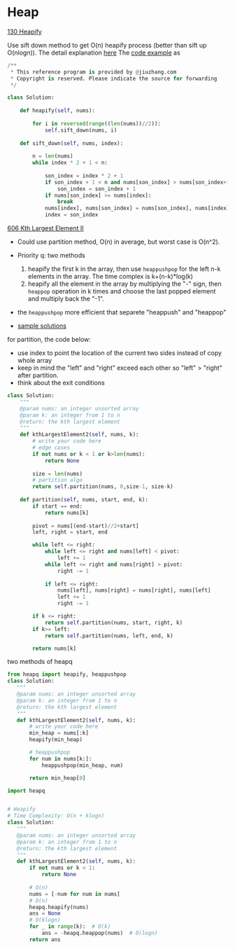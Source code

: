 # Heap

[130 Heapify](https://www.lintcode.com/problem/130/?_from=ladder&fromId=161)

Use sift down method to get O(n) heapify process (better than sift up O(nlogn)). The detail explanation [here](https://blog.csdn.net/lighthear/article/details/79945528) 
The [code example](https://www.lintcode.com/problem/130/solution?_from=ladder&fromId=161) as 


```python
/**
 * This reference program is provided by @jiuzhang.com
 * Copyright is reserved. Please indicate the source for forwarding
 */

class Solution:
    
    def heapify(self, nums):
        
        for i in reversed(range((len(nums))//2)):
            self.sift_down(nums, i)
            
    def sift_down(self, nums, index):
        
        n = len(nums)
        while index * 2 + 1 < n:
            
            son_index = index * 2 + 1 
            if son_index + 1 < n and nums[son_index] > nums[son_index+1]:
                son_index = son_index + 1 
            if nums[son_index] >= nums[index]:
                break
            nums[index], nums[son_index] = nums[son_index], nums[index]
            index = son_index


```

[606 Kth Largest Element II](https://www.lintcode.com/problem/606/?_from=ladder&fromId=161)

- Could use partition method, O(n) in average, but worst case is O(n^2).
- Priority q: two methods
    1. heapify the first k in the array, then use `heappushpop` for the left n-k elements in the array. The time complex is k+(n-k)*log(k)
    2. heapify all the element in the array by multiplying the "-" sign, then `heappop` operation in k times and choose the last popped element and multiply back the "-1".

- the `heappushpop` more efficient that separete "heappush" and "heappop"
- [sample solutions](https://www.lintcode.com/problem/5/solution) 

for partition, the code below:
- use index to point the location of the current two sides instead of copy whole array
- keep in mind the "left" and "right" exceed each other so "left" > "right" after partition. 
- think about the exit conditions

```python
class Solution:
    """
    @param nums: an integer unsorted array
    @param k: an integer from 1 to n
    @return: the kth largest element
    """
    def kthLargestElement2(self, nums, k):
        # write your code here
        # edge cases 
        if not nums or k < 1 or k>len(nums):
            return None 
        
        size = len(nums)
        # partition algo 
        return self.partition(nums, 0,size-1, size-k)
    
    def partition(self, nums, start, end, k):
        if start == end:
            return nums[k]
        
        pivot = nums[(end-start)//2+start]
        left, right = start, end 

        while left <= right:
            while left <= right and nums[left] < pivot:
                left += 1 
            while left <= right and nums[right] > pivot:
                right -= 1 
            
            if left <= right:
                nums[left], nums[right] = nums[right], nums[left]
                left += 1 
                right -= 1 

        if k <= right:
            return self.partition(nums, start, right, k)
        if k>= left:
            return self.partition(nums, left, end, k)

        return nums[k]

```


 two methods of heapq

 ```python
from heapq import heapify, heappushpop
class Solution:
    """
    @param nums: an integer unsorted array
    @param k: an integer from 1 to n
    @return: the kth largest element
    """
    def kthLargestElement2(self, nums, k):
        # write your code here
        min_heap = nums[:k]
        heapify(min_heap)

        # heappushpop
        for num in nums[k:]:
            heappushpop(min_heap, num)

        return min_heap[0]

 ```

 ```python
import heapq


# Heapify
# Time Complexity: O(n + klogn)
class Solution:
    """
    @param nums: an integer unsorted array
    @param k: an integer from 1 to n
    @return: the kth largest element
    """
    def kthLargestElement2(self, nums, k):
        if not nums or k < 1:
            return None
        
        # O(n)
        nums = [-num for num in nums]    
        # O(n)
        heapq.heapify(nums)
        ans = None
        # O(klogn)
        for _ in range(k):  # O(k)
            ans = -heapq.heappop(nums)  # O(logn)
        return ans

 ```